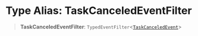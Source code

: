 # Type Alias: TaskCanceledEventFilter

> **TaskCanceledEventFilter**: `TypedEventFilter`\<[`TaskCanceledEvent`](TaskCanceledEvent.md)\>
